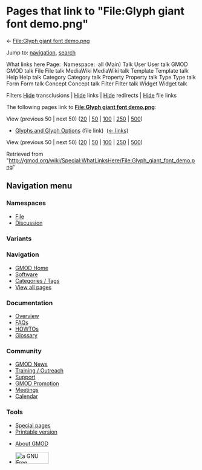 <div id="mw-page-base" class="noprint">

</div>

<div id="mw-head-base" class="noprint">

</div>

<div id="content" class="mw-body" role="main">

<span id="top"></span>

<div id="mw-js-message" style="display:none;">

</div>



# <span dir="auto">Pages that link to "File:Glyph giant font demo.png"</span>

<div id="bodyContent">

<div id="contentSub">

← [File:Glyph giant font
demo.png](/wiki/File:Glyph_giant_font_demo.png "File:Glyph giant font demo.png")

</div>

<div id="jump-to-nav" class="mw-jump">

Jump to: [navigation](#mw-navigation), [search](#p-search)

</div>

<div id="mw-content-text">

What links here Page:  Namespace:  all (Main) Talk User User talk GMOD
GMOD talk File File talk MediaWiki MediaWiki talk Template Template talk
Help Help talk Category Category talk Property Property talk Type Type
talk Form Form talk Concept Concept talk Filter Filter talk Widget
Widget talk

Filters
[Hide](/mediawiki/index.php?title=Special:WhatLinksHere/File:Glyph_giant_font_demo.png&hidetrans=1 "Special:WhatLinksHere/File:Glyph giant font demo.png")
transclusions \|
[Hide](/mediawiki/index.php?title=Special:WhatLinksHere/File:Glyph_giant_font_demo.png&hidelinks=1 "Special:WhatLinksHere/File:Glyph giant font demo.png")
links \|
[Hide](/mediawiki/index.php?title=Special:WhatLinksHere/File:Glyph_giant_font_demo.png&hideredirs=1 "Special:WhatLinksHere/File:Glyph giant font demo.png")
redirects \|
[Hide](/mediawiki/index.php?title=Special:WhatLinksHere/File:Glyph_giant_font_demo.png&hideimages=1 "Special:WhatLinksHere/File:Glyph giant font demo.png")
file links

The following pages link to **[File:Glyph giant font
demo.png](/wiki/File:Glyph_giant_font_demo.png "File:Glyph giant font demo.png")**:

View (previous 50 \| next 50)
([20](/mediawiki/index.php?title=Special:WhatLinksHere/File:Glyph_giant_font_demo.png&limit=20 "Special:WhatLinksHere/File:Glyph giant font demo.png")
\|
[50](/mediawiki/index.php?title=Special:WhatLinksHere/File:Glyph_giant_font_demo.png&limit=50 "Special:WhatLinksHere/File:Glyph giant font demo.png")
\|
[100](/mediawiki/index.php?title=Special:WhatLinksHere/File:Glyph_giant_font_demo.png&limit=100 "Special:WhatLinksHere/File:Glyph giant font demo.png")
\|
[250](/mediawiki/index.php?title=Special:WhatLinksHere/File:Glyph_giant_font_demo.png&limit=250 "Special:WhatLinksHere/File:Glyph giant font demo.png")
\|
[500](/mediawiki/index.php?title=Special:WhatLinksHere/File:Glyph_giant_font_demo.png&limit=500 "Special:WhatLinksHere/File:Glyph giant font demo.png"))

- [Glyphs and Glyph
  Options](/wiki/Glyphs_and_Glyph_Options "Glyphs and Glyph Options")
  (file link) ‎ <span class="mw-whatlinkshere-tools">([←
  links](/mediawiki/index.php?title=Special:WhatLinksHere&target=Glyphs+and+Glyph+Options "Special:WhatLinksHere"))</span>

View (previous 50 \| next 50)
([20](/mediawiki/index.php?title=Special:WhatLinksHere/File:Glyph_giant_font_demo.png&limit=20 "Special:WhatLinksHere/File:Glyph giant font demo.png")
\|
[50](/mediawiki/index.php?title=Special:WhatLinksHere/File:Glyph_giant_font_demo.png&limit=50 "Special:WhatLinksHere/File:Glyph giant font demo.png")
\|
[100](/mediawiki/index.php?title=Special:WhatLinksHere/File:Glyph_giant_font_demo.png&limit=100 "Special:WhatLinksHere/File:Glyph giant font demo.png")
\|
[250](/mediawiki/index.php?title=Special:WhatLinksHere/File:Glyph_giant_font_demo.png&limit=250 "Special:WhatLinksHere/File:Glyph giant font demo.png")
\|
[500](/mediawiki/index.php?title=Special:WhatLinksHere/File:Glyph_giant_font_demo.png&limit=500 "Special:WhatLinksHere/File:Glyph giant font demo.png"))

</div>

<div class="printfooter">

Retrieved from
"<http://gmod.org/wiki/Special:WhatLinksHere/File:Glyph_giant_font_demo.png>"

</div>

<div id="catlinks" class="catlinks catlinks-allhidden">

</div>

<div class="visualClear">

</div>

</div>

</div>

<div id="mw-navigation">

## Navigation menu

<div id="mw-head">



<div id="left-navigation">

<div id="p-namespaces" class="vectorTabs" role="navigation"
aria-labelledby="p-namespaces-label">

### Namespaces

- <span id="ca-nstab-image"><a href="/wiki/File:Glyph_giant_font_demo.png" accesskey="c"
  title="View the file page [c]">File</a></span>
- <span id="ca-talk"><a
  href="/mediawiki/index.php?title=File_talk:Glyph_giant_font_demo.png&amp;action=edit&amp;redlink=1"
  accesskey="t"
  title="Discussion about the content page [t]">Discussion</a></span>

</div>

<div id="p-variants" class="vectorMenu emptyPortlet" role="navigation"
aria-labelledby="p-variants-label">

### 

### Variants[](#)

<div class="menu">

</div>

</div>

</div>

<div id="right-navigation">





</div>



</div>

</div>

</div>

<div id="mw-panel">

<div id="p-logo" role="banner">

<a href="/wiki/Main_Page"
style="background-image: url(http://gmod.org/images/GMOD-cogs.png);"
title="Visit the main page"></a>

</div>

<div id="p-Navigation" class="portal" role="navigation"
aria-labelledby="p-Navigation-label">

### Navigation

<div class="body">

- <span id="n-GMOD-Home">[GMOD Home](/wiki/Main_Page)</span>
- <span id="n-Software">[Software](/wiki/GMOD_Components)</span>
- <span id="n-Categories-.2F-Tags">[Categories /
  Tags](/wiki/Categories)</span>
- <span id="n-View-all-pages">[View all
  pages](/wiki/Special:AllPages)</span>

</div>

</div>

<div id="p-Documentation" class="portal" role="navigation"
aria-labelledby="p-Documentation-label">

### Documentation

<div class="body">

- <span id="n-Overview">[Overview](/wiki/Overview)</span>
- <span id="n-FAQs">[FAQs](/wiki/Category:FAQ)</span>
- <span id="n-HOWTOs">[HOWTOs](/wiki/Category:HOWTO)</span>
- <span id="n-Glossary">[Glossary](/wiki/Glossary)</span>

</div>

</div>

<div id="p-Community" class="portal" role="navigation"
aria-labelledby="p-Community-label">

### Community

<div class="body">

- <span id="n-GMOD-News">[GMOD News](/wiki/GMOD_News)</span>
- <span id="n-Training-.2F-Outreach">[Training /
  Outreach](/wiki/Training_and_Outreach)</span>
- <span id="n-Support">[Support](/wiki/Support)</span>
- <span id="n-GMOD-Promotion">[GMOD
  Promotion](/wiki/GMOD_Promotion)</span>
- <span id="n-Meetings">[Meetings](/wiki/Meetings)</span>
- <span id="n-Calendar">[Calendar](/wiki/Calendar)</span>

</div>

</div>

<div id="p-tb" class="portal" role="navigation"
aria-labelledby="p-tb-label">

### Tools

<div class="body">

- <span id="t-specialpages"><a href="/wiki/Special:SpecialPages" accesskey="q"
  title="A list of all special pages [q]">Special pages</a></span>
- <span id="t-print"><a
  href="/mediawiki/index.php?title=Special:WhatLinksHere/File:Glyph_giant_font_demo.png&amp;printable=yes"
  rel="alternate" accesskey="p"
  title="Printable version of this page [p]">Printable version</a></span>

</div>

</div>

</div>

</div>

<div id="footer" role="contentinfo">

- <span id="footer-places-about">[About
  GMOD](/wiki/GMOD:About "GMOD:About")</span>

<!-- -->

- <span id="footer-copyrightico">[<img src="http://www.gnu.org/graphics/gfdl-logo-small.png" width="88"
  height="31" alt="a GNU Free Documentation License" />](http://www.gnu.org/licenses/fdl-1.3.html)</span>




</div>
